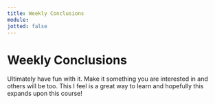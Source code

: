 ```yaml
---
title: Weekly Conclusions
module:
jotted: false
---
```


# Weekly Conclusions

Ultimately have fun with it. Make it something you are interested in and others will be too. This I feel is a great way to learn and hopefully this expands upon this course! 
